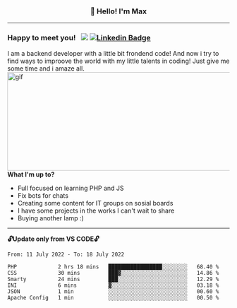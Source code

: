 ### <p align="center">👋 Hello! I'm Max</p>

--------

### Happy to meet you! &nbsp; ![](https://komarev.com/ghpvc/?username=romartiny) [![Linkedin Badge](https://img.shields.io/badge/-LinkedIn-0e76a8?style=flat-square&logo=Linkedin&logoColor=white)](https://www.linkedin.com/in/romartiny/)

I am a backend developer with a little bit frondend code! And now i try to find ways to improove the world with my little talents in coding! Just give me some time and i amaze all.
<img align="right" alt="gif" src="https://64.media.tumblr.com/e1c5da7500447ac51ab1661819d6f4b2/1a4296433cef4166-8b/s1280x1920/b8361cd88301da5372f86efff22d950c16dbed9b.gif" width="530" height="223" />

**What I'm up to?**

- Full focused on learning PHP and JS
- Fix bots for chats
- Creating some content for IT groups on sosial boards
- I have some projects in the works I can't wait to share
- Buying another lamp :) 

-------

**🔓Update only from VS CODE🔓**

<!--START_SECTION:waka-->

```text
From: 11 July 2022 - To: 18 July 2022

PHP             2 hrs 18 mins   █████████████████░░░░░░░░   68.40 %
CSS             30 mins         ███▓░░░░░░░░░░░░░░░░░░░░░   14.86 %
Smarty          24 mins         ███░░░░░░░░░░░░░░░░░░░░░░   12.29 %
INI             6 mins          ▓░░░░░░░░░░░░░░░░░░░░░░░░   03.18 %
JSON            1 min           ░░░░░░░░░░░░░░░░░░░░░░░░░   00.60 %
Apache Config   1 min           ░░░░░░░░░░░░░░░░░░░░░░░░░   00.50 %
```

<!--END_SECTION:waka-->
